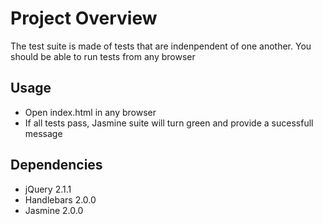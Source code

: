 # Project Overview

The test suite is made of tests that are indenpendent of one another. You should be able to run tests from
any browser


## Usage

* Open index.html in any browser
* If all tests pass, Jasmine suite will turn green and provide a sucessfull message

## Dependencies

* jQuery 2.1.1
* Handlebars 2.0.0
* Jasmine 2.0.0


